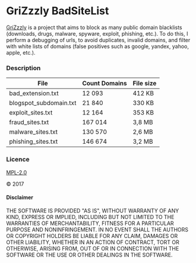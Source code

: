 # GriZzzly BadSiteList

[GriZzzly](https://chrome.google.com/webstore/detail/ddagppndhjlaaafikdebjdcdifcaalfo) is a project that aims to block as many public domain blacklists (downloads, drugs, malware, spyware, exploit, phishing, etc.). To do this, I perform a debugging of urls, to avoid duplicates, invalid domains, and filter with white lists of domains (false positives such as google, yandex, yahoo, apple, etc.).

### Description

|File|Count Domains|File size|
|----|-------------|---------|
|bad_extension.txt|12 093|412 KB|
|blogspot_subdomain.txt|21 840|330 KB|
|exploit_sites.txt|12 164|353 KB|
|fraud_sites.txt|167 014|3,8 MB|
|malware_sites.txt|130 570|2,6 MB|
|phishing_sites.txt|146 674|3,2 MB|

### Licence

[MPL-2.0](https://www.mozilla.org/en-US/MPL/2.0/)

© 2017

#### Disclaimer

THE SOFTWARE IS PROVIDED "AS IS", WITHOUT WARRANTY OF ANY KIND, EXPRESS OR IMPLIED, INCLUDING BUT NOT LIMITED TO THE WARRANTIES OF MERCHANTABILITY, FITNESS FOR A PARTICULAR PURPOSE AND NONINFRINGEMENT. IN NO EVENT SHALL THE AUTHORS OR COPYRIGHT HOLDERS BE LIABLE FOR ANY CLAIM, DAMAGES OR OTHER LIABILITY, WHETHER IN AN ACTION OF CONTRACT, TORT OR OTHERWISE, ARISING FROM, OUT OF OR IN CONNECTION WITH THE SOFTWARE OR THE USE OR OTHER DEALINGS IN THE SOFTWARE.
